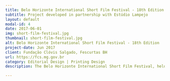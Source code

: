 ```yaml
---
title: Belo Horizonte International Short Film Festival - 18th Edition
subtitle: Project developed in partnership with Estúdio Lampejo
layout: default
modal-id: 4
date: 2017-06-01
img: short-film-festival.jpg
thumbnail: short-film-festival.jpg
alt: Belo Horizonte International Short Film Festival - 18th Edition
project-date: Jun 2017
client: Fundação Clóvis Salgado, Fescurtas BH
url: https://fcs.mg.gov.br
category: Editorial Design | Printing Design
description: The Belo Horizonte International Short Film Festival, held annually by the Clóvis Salgado Foundation, is a prominent part of the city’s cultural calendar. In its 18th edition, the Festival screened 136 films selected from over 2,500 entries worldwide. This edition was marked by a strong return to analog experimentations in film, as well as new approaches to expanded cinema. We were invited to create the Festival’s visual identity, with the challenge of translating and promoting these aesthetics to a broader audience. A series of patterns were created using oil-based ink and water, suggesting similarities with chemical surfaces of film, light, and pigment, as well as geographical and cartographic imagery. These sensuous and dramatic patterns were featured across all printed, digital, and environmental materials.

---
```

